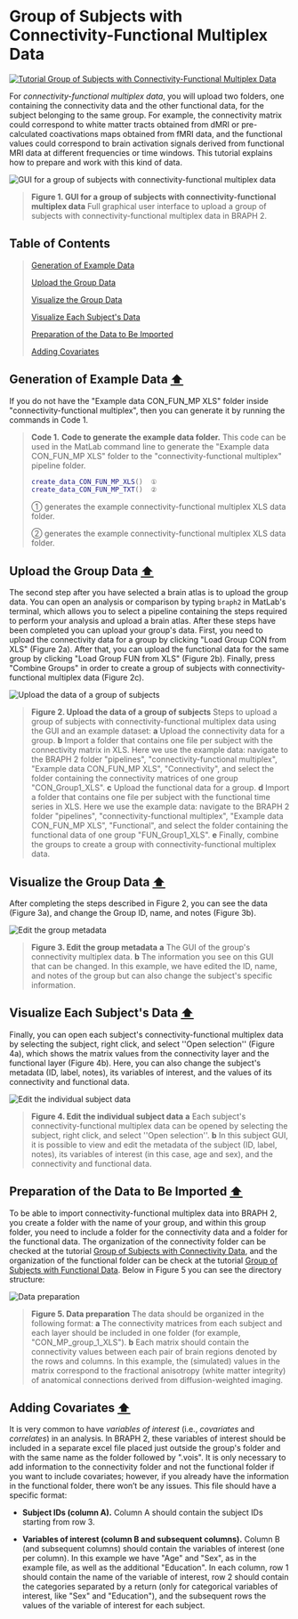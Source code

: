 # Group of Subjects with Connectivity-Functional Multiplex Data

[![Tutorial Group of Subjects with Connectivity-Functional Multiplex Data](https://img.shields.io/badge/PDF-Download-red?style=flat-square&logo=adobe-acrobat-reader)](tut_gr_con_fun_mp.pdf)

For *connectivity-functional multiplex data*, you will upload two folders, one containing the connectivity data and the other functional data, for the subject belonging to the same group. For example, the connectivity matrix could correspond to white matter tracts obtained from dMRI or pre-calculated coactivations maps obtained from fMRI data, and the functional values could correspond to brain activation signals derived from functional MRI data at different frequencies or time windows. This tutorial explains how to prepare and work with this kind of data.


<img src="fig01.jpg" alt="GUI for a group of subjects with connectivity-functional multiplex data">

> **Figure 1. GUI for a group of subjects with connectivity-functional multiplex data**
> Full graphical user interface to upload a group of subjects with connectivity-functional multiplex data in BRAPH 2.

## Table of Contents
> [Generation of Example Data](#Generation-of-Example-Data)
>
> [Upload the Group Data](#Upload-the-Group-Data)
>
> [Visualize the Group Data](#Visualize-the-Group-Data)
>
> [Visualize Each Subject's Data](#Visualize-Each-Subjects-Data)
>
> [Preparation of the Data to Be Imported](#Preparation-of-the-Data-to-Be-Imported)
>
> [Adding Covariates](#Adding-Covariates)
>




<a id="Generation-of-Example-Data"></a>
## Generation of Example Data  [⬆](#Table-of-Contents)

If you do not have the "Example data CON_FUN_MP XLS" folder inside "connectivity-functional multiplex", then you can generate it by running the commands in Code 1.


> **Code 1.** **Code to generate the example data folder.**
> 		This code can be used in the MatLab command line to generate the "Example data CON_FUN_MP XLS" folder to the "connectivity-functional multiplex" pipeline folder.
> ````matlab
> create_data_CON_FUN_MP_XLS()  ①
> create_data_CON_FUN_MP_TXT()  ②
> ````
> 
> ① generates the example connectivity-functional multiplex XLS data folder.
> 
> ② generates the example connectivity-functional multiplex XLS data folder.
> 

<a id="Upload-the-Group-Data"></a>
## Upload the Group Data  [⬆](#Table-of-Contents)

The second step after you have selected a brain atlas is to upload the group data. You can open an analysis or comparison by typing `braph2` in MatLab's terminal, which allows you to select a pipeline containing the steps required to perform your analysis and upload a brain atlas. After these steps have been completed you can upload your group's data. First, you need to upload the connectivity data for a group by clicking "Load Group CON from XLS" (Figure 2a). After that, you can upload the functional data for the same group by clicking "Load Group FUN from XLS" (Figure 2b). Finally, press "Combine Groups" in order to create a group of subjects with connectivity-functional multiplex data (Figure 2c).



<img src="fig02.jpg" alt="Upload the data of a group of subjects">

> **Figure 2. Upload the data of a group of subjects**
> Steps to upload a group of subjects with connectivity-functional multiplex data using the GUI and an example dataset: 
> 	**a** Upload the connectivity data for a group.
> 	**b** Import a folder that contains one file per subject with the connectivity matrix in XLS. Here we use the example data: navigate to the BRAPH 2 folder "pipelines", "connectivity-functional multiplex",  "Example data CON_FUN_MP XLS", "Connectivity", and select the folder containing the connectivity matrices of one group "CON_Group1_XLS".
>      **c** Upload the functional data for a group.
>  	**d** Import a folder that contains one file per subject with the functional time series in XLS. Here we use the example data: navigate to the BRAPH 2 folder "pipelines", "connectivity-functional multiplex",  "Example data CON_FUN_MP XLS", "Functional", and select the folder containing the functional data of one group "FUN_Group1_XLS".
>    **e** Finally, combine the groups to create a group with connectivity-functional multiplex data.



<a id="Visualize-the-Group-Data"></a>
## Visualize the Group Data  [⬆](#Table-of-Contents)

After completing the steps described in Figure 2, you can see the data (Figure 3a), and change the Group ID, name, and notes (Figure 3b). 



<img src="fig03.jpg" alt="Edit the group metadata">

> **Figure 3. Edit the group metadata**
> **a** The GUI of the group's connectivity multiplex data. 
> 	**b** The information you see on this GUI that can be changed. In this example, we have edited the ID, name, and notes of the group but can also change the subject's specific information.

<a id="Visualize-Each-Subjects-Data"></a>
## Visualize Each Subject's Data  [⬆](#Table-of-Contents)

Finally, you can open each subject's connectivity-functional multiplex data by selecting the subject, right click, and select ''Open selection'' (Figure 4a), which shows the matrix values from the connectivity layer and the functional layer (Figure 4b). Here, you can also change the subject's metadata (ID, label, notes), its variables of interest, and the values of its connectivity and functional data.



<img src="fig04.jpg" alt="Edit the individual subject data">

> **Figure 4. Edit the individual subject data**
> **a**  Each subject's connectivity-functional multiplex data can be opened by selecting the subject, right click, and select ''Open selection''. 
> 	**b** In this subject GUI, it is possible to view and edit the metadata of the subject (ID, label, notes), its variables of interest (in this case, age and sex), and the connectivity and functional data.


<a id="Preparation-of-the-Data-to-Be-Imported"></a>
## Preparation of the Data to Be Imported  [⬆](#Table-of-Contents)

To be able to import connectivity-functional multiplex data into BRAPH 2, you create a folder with the name of your group, and within this group folder, you need to include a folder for the connectivity data and a folder for the functional data. The organization of the connectivity folder can be checked at the tutorial [Group of Subjects with Connectivity Data](https://github.com/braph-software/BRAPH-2/tree/develop/tutorials/data/tut_gr_con), and the organization of the functional folder can be check at the tutorial [Group of Subjects with Functional Data](https://github.com/braph-software/BRAPH-2/tree/develop/tutorials/data/tut_gr_fun). Below in Figure 5 you can see the directory structure:

 

<img src="fig05.jpg" alt="Data preparation">

> **Figure 5. Data preparation**
> The data should be organized in the following format:
> 	**a** The connectivity matrices from each subject and each layer should be included in one folder (for example, "CON_MP_group_1_XLS"). 
> 	**b** Each matrix should contain the connectivity values between each pair of brain regions denoted by the rows and columns. In this example, the (simulated) values in the matrix correspond to the fractional anisotropy (white matter integrity) of anatomical connections derived from diffusion-weighted imaging.

<a id="Adding-Covariates"></a>
## Adding Covariates  [⬆](#Table-of-Contents)
	
It is very common to have *variables of interest* (i.e., *covariates* and *correlates*) in an analysis. In BRAPH 2, these variables of interest should be included in a separate excel file placed just outside the group's folder and with the same name as the folder followed by ".vois". It is only necessary to add information to the connectivity folder and not the functional folder if you want to include covariates; however, if you already have the information in the functional folder, there won’t be any issues.
This file should have a specific format:


- **Subject IDs (column A).**
Column A should contain the subject IDs starting from row 3.

- **Variables of interest (column B and subsequent columns).**
Column B (and subsequent columns) should contain the variables of interest (one per column). 
In this example we have "Age" and "Sex", as in the example file, as well as the additional "Education".
In each column, row 1 should contain the name of the variable of interest, row 2 should contain the categories separated by a return (only for categorical variables of interest, like "Sex" and "Education"), and the subsequent rows the values of the variable of interest for each subject.
